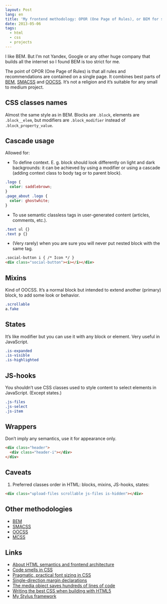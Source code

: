 ```yaml
---
layout: Post
lang: en
title: 'My frontend methodology: OPOR (One Page of Rules), or BEM for small sites'
date: 2013-05-06
tags:
  - html
  - css
  - projects
---
```


I like BEM. But I’m not Yandex, Google or any other huge company that builds all the internet so I found BEM is too strict for me.

The point of OPOR (One Page of Rules) is that all rules and recommendations are contained on a single page. It combines best parts of [BEM](https://en.bem.info/), [SMACSS](https://smacss.com/) and [OOCSS](https://www.smashingmagazine.com/2011/12/an-introduction-to-object-oriented-css-oocss/). It’s not a religion and it’s suitable for any small to medium project.

## CSS classes names

Almost the same style as in BEM. Blocks are `.block`, elements are `.block__elem`, but modifiers are `.block_modifier` instead of `.block_property_value`.

## Cascade usage

Allowed for:

- To define context. E. g. block should look differently on light and dark backgrounds: it can be achieved by using a modifier or using a cascade (adding context class to body tag or to parent block).

```css
.logo {
  color: saddlebrown;
}
.page_about .logo {
  color: ghostwhite;
}
```

- To use semantic classless tags in user-generated content (articles, comments, etc.).

<!-- prettier-ignore -->
```css
.text ul {}
.text p {}
```

- (Very rarely) when you are sure you will never put nested block with the same tag.

```html
.social-button i { /* Icon */ }
<div class="social-button"><i></i></div>
```

## Mixins

Kind of OOCSS. It’s a normal block but intended to extend another (primary) block, to add some look or behavior.

```css
.scrollable
a.fake
```

## States

It’s like modifier but you can use it with any block or element. Very useful in JavaScript.

```css
.is-expanded
.is-visible
.is-highlighted
```

## JS-hooks

You shouldn’t use CSS classes used to style content to select elements in JavaScript. (Except states.)

```css
.js-files
.js-select
.js-item
```

## Wrappers

Don’t imply any semantics, use it for appearance only.

```html
<div class="header">
  <div class="header-i"></div>
</div>
```

## Caveats

1. Preferred classes order in HTML: blocks, mixins, JS-hooks, states:

```html
<div class="upload-files scrollable js-files is-hidden"></div>
```

## Other methodologies

- [BEM](https://en.bem.info/)
- [SMACSS](https://smacss.com/)
- [OOCSS](https://www.smashingmagazine.com/2011/12/an-introduction-to-object-oriented-css-oocss/)
- [MCSS](https://github.com/operatino/MCSS)

## Links

- [About HTML semantics and frontend architecture](http://nicolasgallagher.com/about-html-semantics-front-end-architecture/)
- [Code smells in CSS](https://csswizardry.com/2012/11/code-smells-in-css/)
- [Pragmatic, practical font sizing in CSS](https://csswizardry.com/2012/02/pragmatic-practical-font-sizing-in-css/)
- [Single-direction margin declarations](https://csswizardry.com/2012/06/single-direction-margin-declarations/)
- [The media object saves hundreds of lines of code](http://www.stubbornella.org/content/2010/06/25/the-media-object-saves-hundreds-of-lines-of-code/)
- [Writing the best CSS when building with HTML5](https://toddmotto.com/writing-the-best-css-when-building-with-html5/)
- [My Stylus framework](https://github.com/tamiadev/tamia)
